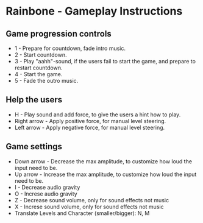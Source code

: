 # Rainbone - Gameplay Instructions

## Game progression controls

* 1 - Prepare for countdown, fade intro music.
* 2 - Start countdown.
* 3 - Play "aahh"-sound, if the users fail to start the game, and prepare to restart countdown.
* 4 - Start the game.
* 5 - Fade the outro music.

## Help the users

* H - Play sound and add force, to give the users a hint how to play.
* Right arrow - Apply positive force, for manual level steering.
* Left arrow - Apply negative force, for manual level steering.

## Game settings

* Down arrow - Decrease the max amplitude, to customize how loud the input need to be.
* Up arrow - Increase the max amplitude, to customize how loud the input need to be.
* I - Decrease audio gravity
* O - Increse audio gravity
* Z - Decrease sound volume, only for sound effects not music
* X - Increse sound volume, only for sound effects not music
* Translate Levels and Character (smaller/bigger): N, M 